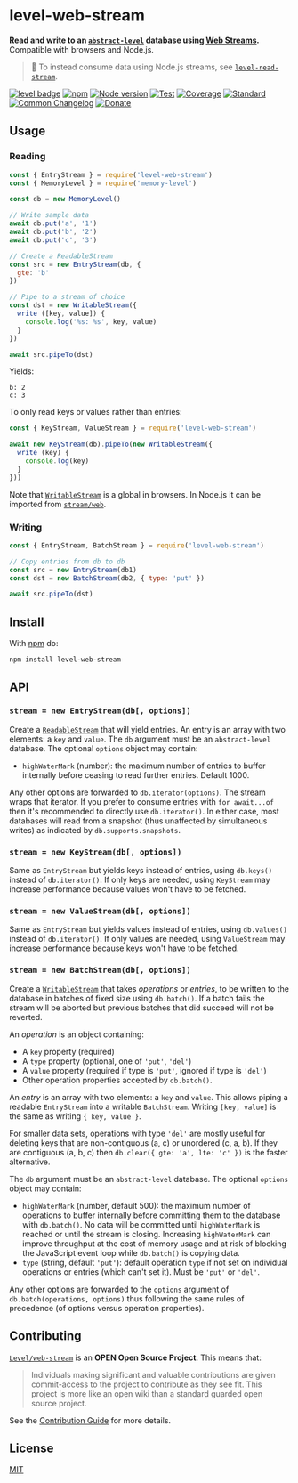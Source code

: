 # level-web-stream

**Read and write to an [`abstract-level`](https://github.com/Level/abstract-level) database using [Web Streams](https://developer.mozilla.org/en-US/docs/Web/API/Streams_API).** Compatible with browsers and Node.js.

> :pushpin: To instead consume data using Node.js streams, see [`level-read-stream`](https://github.com/Level/read-stream).

[![level badge][level-badge]](https://github.com/Level/awesome)
[![npm](https://img.shields.io/npm/v/level-web-stream.svg)](https://www.npmjs.com/package/level-web-stream)
[![Node version](https://img.shields.io/node/v/level-web-stream.svg)](https://www.npmjs.com/package/level-web-stream)
[![Test](https://img.shields.io/github/workflow/status/Level/web-stream/Test?label=test)](https://github.com/Level/web-stream/actions/workflows/test.yml)
[![Coverage](https://img.shields.io/codecov/c/github/Level/web-stream?label=&logo=codecov&logoColor=fff)](https://codecov.io/gh/Level/web-stream)
[![Standard](https://img.shields.io/badge/standard-informational?logo=javascript&logoColor=fff)](https://standardjs.com)
[![Common Changelog](https://common-changelog.org/badge.svg)](https://common-changelog.org)
[![Donate](https://img.shields.io/badge/donate-orange?logo=open-collective&logoColor=fff)](https://opencollective.com/level)

## Usage

### Reading

```js
const { EntryStream } = require('level-web-stream')
const { MemoryLevel } = require('memory-level')

const db = new MemoryLevel()

// Write sample data
await db.put('a', '1')
await db.put('b', '2')
await db.put('c', '3')

// Create a ReadableStream
const src = new EntryStream(db, {
  gte: 'b'
})

// Pipe to a stream of choice
const dst = new WritableStream({
  write ([key, value]) {
    console.log('%s: %s', key, value)
  }
})

await src.pipeTo(dst)
```

Yields:

```
b: 2
c: 3
```

To only read keys or values rather than entries:

```js
const { KeyStream, ValueStream } = require('level-web-stream')

await new KeyStream(db).pipeTo(new WritableStream({
  write (key) {
    console.log(key)
  }
}))
```

Note that [`WritableStream`](https://developer.mozilla.org/en-US/docs/Web/API/WritableStream) is a global in browsers. In Node.js it can be imported from [`stream/web`](https://nodejs.org/api/webstreams.html).

### Writing

```js
const { EntryStream, BatchStream } = require('level-web-stream')

// Copy entries from db to db
const src = new EntryStream(db1)
const dst = new BatchStream(db2, { type: 'put' })

await src.pipeTo(dst)
```

## Install

With [npm](https://npmjs.org) do:

```
npm install level-web-stream
```

## API

### `stream = new EntryStream(db[, options])`

Create a [`ReadableStream`](https://developer.mozilla.org/en-US/docs/Web/API/ReadableStream) that will yield entries. An entry is an array with two elements: a `key` and `value`. The `db` argument must be an `abstract-level` database. The optional `options` object may contain:

- `highWaterMark` (number): the maximum number of entries to buffer internally before ceasing to read further entries. Default 1000.

Any other options are forwarded to `db.iterator(options)`. The stream wraps that iterator. If you prefer to consume entries with `for await...of` then it's recommended to directly use `db.iterator()`. In either case, most databases will read from a snapshot (thus unaffected by simultaneous writes) as indicated by `db.supports.snapshots`.

### `stream = new KeyStream(db[, options])`

Same as `EntryStream` but yields keys instead of entries, using `db.keys()` instead of `db.iterator()`. If only keys are needed, using `KeyStream` may increase performance because values won't have to be fetched.

### `stream = new ValueStream(db[, options])`

Same as `EntryStream` but yields values instead of entries, using `db.values()` instead of `db.iterator()`. If only values are needed, using `ValueStream` may increase performance because keys won't have to be fetched.

### `stream = new BatchStream(db[, options])`

Create a [`WritableStream`](https://developer.mozilla.org/en-US/docs/Web/API/WritableStream) that takes _operations_ or _entries_, to be written to the database in batches of fixed size using `db.batch()`. If a batch fails the stream will be aborted but previous batches that did succeed will not be reverted.

An _operation_ is an object containing:

- A `key` property (required)
- A `type` property (optional, one of `'put'`, `'del'`)
- A `value` property (required if type is `'put'`, ignored if type is `'del'`)
- Other operation properties accepted by `db.batch()`.

An _entry_ is an array with two elements: a `key` and `value`. This allows piping a readable `EntryStream` into a writable `BatchStream`. Writing `[key, value]` is the same as writing `{ key, value }`.

For smaller data sets, operations with type `'del'` are mostly useful for deleting keys that are non-contiguous (a, c) or unordered (c, a, b). If they are contiguous (a, b, c) then `db.clear({ gte: 'a', lte: 'c' })` is the faster alternative.

The `db` argument must be an `abstract-level` database. The optional `options` object may contain:

- `highWaterMark` (number, default 500): the maximum number of operations to buffer internally before committing them to the database with `db.batch()`. No data will be committed until `highWaterMark` is reached or until the stream is closing. Increasing `highWaterMark` can improve throughput at the cost of memory usage and at risk of blocking the JavaScript event loop while `db.batch()` is copying data.
- `type` (string, default `'put'`): default operation `type` if not set on individual operations or entries (which can't set it). Must be `'put'` or `'del'`.

Any other options are forwarded to the `options` argument of `db.batch(operations, options)` thus following the same rules of precedence (of options versus operation properties).

## Contributing

[`Level/web-stream`](https://github.com/Level/web-stream) is an **OPEN Open Source Project**. This means that:

> Individuals making significant and valuable contributions are given commit-access to the project to contribute as they see fit. This project is more like an open wiki than a standard guarded open source project.

See the [Contribution Guide](https://github.com/Level/community/blob/master/CONTRIBUTING.md) for more details.

## License

[MIT](LICENSE)

[level-badge]: https://leveljs.org/img/badge.svg
